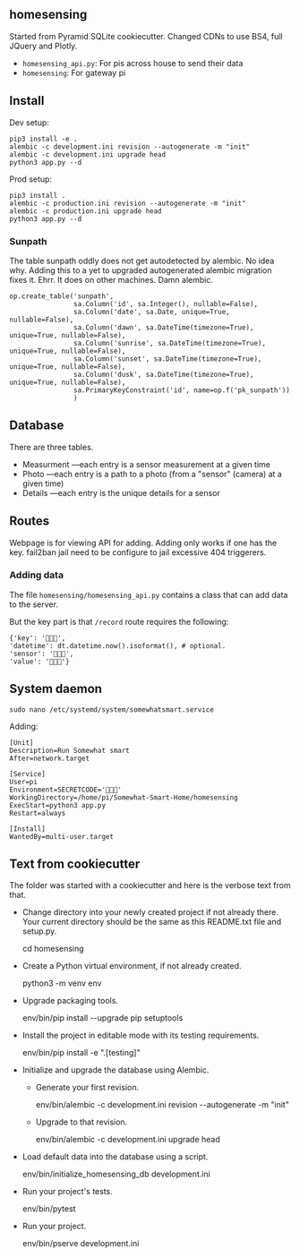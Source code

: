 ## homesensing

Started from Pyramid SQLite cookiecutter.
Changed CDNs to use BS4, full JQuery and Plotly.

* `homesensing_api.py`: For pis across house to send their data
* `homesensing`: For gateway pi

## Install

Dev setup:

    pip3 install -e .
    alembic -c development.ini revision --autogenerate -m "init"
    alembic -c development.ini upgrade head
    python3 app.py --d
    
Prod setup:


    pip3 install .
    alembic -c production.ini revision --autogenerate -m "init"
    alembic -c production.ini upgrade head
    python3 app.py --d
    
### Sunpath

The table sunpath oddly does not get autodetected by alembic. No idea why.
Adding this to a yet to upgraded autogenerated alembic migration fixes it.
Ehrr. It does on other machines. Damn alembic.


    op.create_table('sunpath',
                    sa.Column('id', sa.Integer(), nullable=False),
                    sa.Column('date', sa.Date, unique=True, nullable=False),
                    sa.Column('dawn', sa.DateTime(timezone=True), unique=True, nullable=False),
                    sa.Column('sunrise', sa.DateTime(timezone=True), unique=True, nullable=False),
                    sa.Column('sunset', sa.DateTime(timezone=True), unique=True, nullable=False),
                    sa.Column('dusk', sa.DateTime(timezone=True), unique=True, nullable=False),
                    sa.PrimaryKeyConstraint('id', name=op.f('pk_sunpath'))
                    )
    
## Database

There are three tables.

* Measurment —each entry is a sensor measurement at a given time
* Photo —each entry is a path to a photo (from a "sensor" (camera) at a given time)
* Details —each entry is the unique details for a sensor
    
## Routes

Webpage is for viewing API for adding.
Adding only works if one has the key.
fail2ban jail need to be configure to jail excessive 404 triggerers.

### Adding data

The file `homesensing/homesensing_api.py` contains a class that can add data to the server.

But the key part is that `/record` route requires the following:

    {'key': '👾👾👾',
    'datetime': dt.datetime.now().isoformat(), # optional.
    'sensor': '👾👾👾',
    'value': '👾👾👾'}
    
## System daemon

    sudo nano /etc/systemd/system/somewhatsmart.service

Adding:

    [Unit]
    Description=Run Somewhat smart
    After=network.target
    
    [Service]
    User=pi
    Environment=SECRETCODE='👾👾👾'
    WorkingDirectory=/home/pi/Somewhat-Smart-Home/homesensing
    ExecStart=python3 app.py
    Restart=always
    
    [Install]
    WantedBy=multi-user.target

## Text from cookiecutter

The folder was started with a cookiecutter 
and here is the verbose text from that.

- Change directory into your newly created project if not already there. Your
  current directory should be the same as this README.txt file and setup.py.

    cd homesensing

- Create a Python virtual environment, if not already created.

    python3 -m venv env

- Upgrade packaging tools.

    env/bin/pip install --upgrade pip setuptools

- Install the project in editable mode with its testing requirements.

    env/bin/pip install -e ".[testing]"

- Initialize and upgrade the database using Alembic.

    - Generate your first revision.

        env/bin/alembic -c development.ini revision --autogenerate -m "init"

    - Upgrade to that revision.

        env/bin/alembic -c development.ini upgrade head

- Load default data into the database using a script.

    env/bin/initialize_homesensing_db development.ini

- Run your project's tests.

    env/bin/pytest

- Run your project.

    env/bin/pserve development.ini
